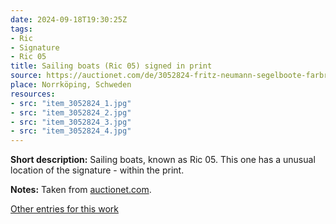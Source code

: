 ```yaml
---
date: 2024-09-18T19:30:25Z
tags:
- Ric
- Signature
- Ric 05
title: Sailing boats (Ric 05) signed in print
source: https://auctionet.com/de/3052824-fritz-neumann-segelboote-farbradierung-signiert-ric
place: Norrköping, Schweden
resources:
- src: "item_3052824_1.jpg"
- src: "item_3052824_2.jpg"
- src: "item_3052824_3.jpg"
- src: "item_3052824_4.jpg"
---
```


**Short description:** Sailing boats, known as Ric 05. This one has a unusual location of the signature - within the print.

**Notes:** Taken from [auctionet.com](https://auctionet.com/de/3052824-fritz-neumann-segelboote-farbradierung-signiert-ric).

[Other entries for this work](/tags/ric-05)
